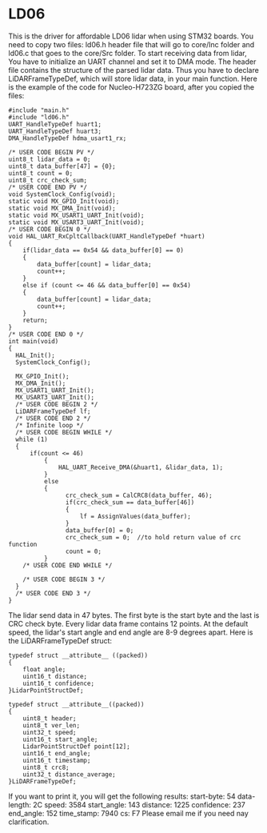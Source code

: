 # LD06
This is the driver for affordable LD06 lidar when using STM32 boards. You need to copy two files: ld06.h header file that will go to core/Inc folder and ld06.c that goes to the core/Src folder. To start receiving data from lidar, You have to initialize an UART channel and set it to DMA mode. The header file contains the structure of the parsed lidar data. Thus you have to declare LiDARFrameTypeDef, which will store lidar data, in your main function. Here is the example of the code for Nucleo-H723ZG board, after you copied the files:
```
#include "main.h"
#include "ld06.h"
UART_HandleTypeDef huart1;
UART_HandleTypeDef huart3;
DMA_HandleTypeDef hdma_usart1_rx;

/* USER CODE BEGIN PV */
uint8_t lidar_data = 0;
uint8_t data_buffer[47] = {0};
uint8_t count = 0;
uint8_t crc_check_sum; 
/* USER CODE END PV */
void SystemClock_Config(void);
static void MX_GPIO_Init(void);
static void MX_DMA_Init(void);
static void MX_USART1_UART_Init(void);
static void MX_USART3_UART_Init(void);
/* USER CODE BEGIN 0 */
void HAL_UART_RxCpltCallback(UART_HandleTypeDef *huart)
{
	if(lidar_data == 0x54 && data_buffer[0] == 0)
	{
		data_buffer[count] = lidar_data;
		count++;
	}
	else if (count <= 46 && data_buffer[0] == 0x54)
	{
		data_buffer[count] = lidar_data;
		count++;
	}
	return;
}
/* USER CODE END 0 */
int main(void)
{
  HAL_Init();
  SystemClock_Config();

  MX_GPIO_Init();
  MX_DMA_Init();
  MX_USART1_UART_Init();
  MX_USART3_UART_Init();
  /* USER CODE BEGIN 2 */
  LiDARFrameTypeDef lf;
  /* USER CODE END 2 */
  /* Infinite loop */
  /* USER CODE BEGIN WHILE */
  while (1)
  {
	  if(count <= 46)
	  	  {
	  		  HAL_UART_Receive_DMA(&huart1, &lidar_data, 1);
	  	  }
	  	  else
	  	  {
	  			crc_check_sum = CalCRC8(data_buffer, 46);
	  			if(crc_check_sum == data_buffer[46])
	  			{
	  				lf = AssignValues(data_buffer);
	  			}
	  			data_buffer[0] = 0;
	  			crc_check_sum = 0;	//to hold return value of crc function
	  			count = 0;
	  	  }
    /* USER CODE END WHILE */

    /* USER CODE BEGIN 3 */
  }
  /* USER CODE END 3 */
}
```
The lidar send data in 47 bytes. The first byte is the start byte and the last is CRC check byte. Every lidar data frame contains 12 points. At the default speed, the lidar's start angle and end angle are 8-9 degrees apart. Here is the LiDARFrameTypeDef struct:
```
typedef struct __attribute__ ((packed))
{
	float angle;
	uint16_t distance;
	uint16_t confidence;
}LidarPointStructDef;

typedef struct __attribute__((packed))
{
	uint8_t header;
	uint8_t ver_len;
	uint32_t speed;
	uint16_t start_angle;
	LidarPointStructDef point[12];
	uint16_t end_angle;
	uint16_t timestamp;
	uint8_t crc8;
	uint32_t distance_average;
}LiDARFrameTypeDef;
```
If you want to print it, you will get the following results:
start-byte: 54 
data-length: 2C 
speed: 3584 
start_angle: 143 
distance: 1225 
confidence: 237 
end_angle: 152 
time_stamp: 7940 
cs: F7 
Please email me if you need nay clarification. 

